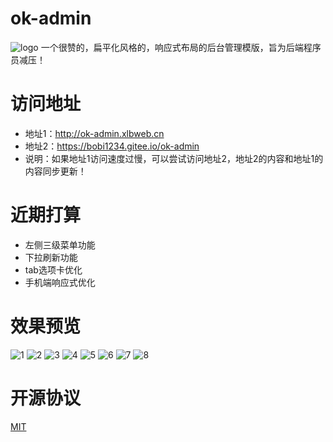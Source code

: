 # ok-admin
![logo](https://raw.githubusercontent.com/bobi1234/ok-admin/master/images/readme/logo.png)
一个很赞的，扁平化风格的，响应式布局的后台管理模版，旨为后端程序员减压！

# 访问地址
- 地址1：http://ok-admin.xlbweb.cn
- 地址2：https://bobi1234.gitee.io/ok-admin
- 说明：如果地址1访问速度过慢，可以尝试访问地址2，地址2的内容和地址1的内容同步更新！

# 近期打算
- 左侧三级菜单功能
- 下拉刷新功能
- tab选项卡优化
- 手机端响应式优化

# 效果预览
![1](https://raw.githubusercontent.com/bobi1234/ok-admin/master/images/readme/1.png)
![2](https://raw.githubusercontent.com/bobi1234/ok-admin/master/images/readme/2.png)
![3](https://raw.githubusercontent.com/bobi1234/ok-admin/master/images/readme/3.png)
![4](https://raw.githubusercontent.com/bobi1234/ok-admin/master/images/readme/4.png)
![5](https://raw.githubusercontent.com/bobi1234/ok-admin/master/images/readme/5.png)
![6](https://raw.githubusercontent.com/bobi1234/ok-admin/master/images/readme/6.png)
![7](https://raw.githubusercontent.com/bobi1234/ok-admin/master/images/readme/7.png)
![8](https://raw.githubusercontent.com/bobi1234/ok-admin/master/images/readme/8.png)

# 开源协议
[MIT](https://github.com/bobi1234/ok-admin/blob/master/LICENSE)
